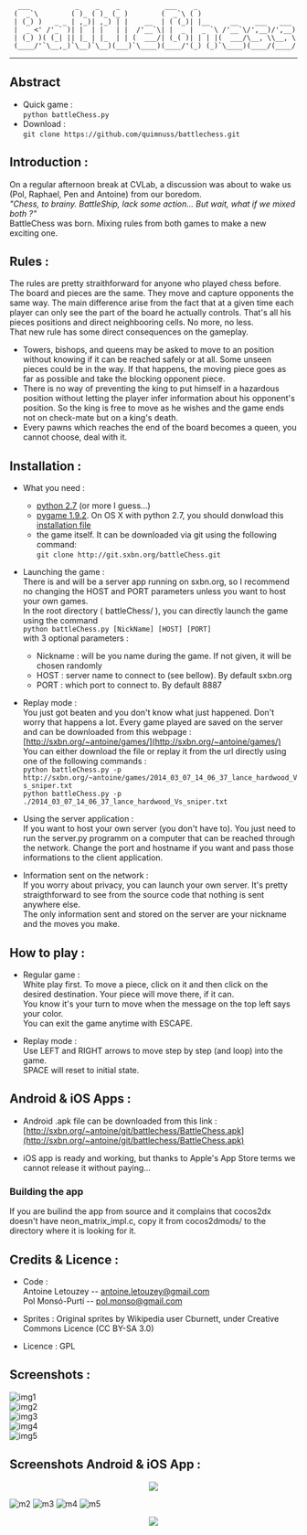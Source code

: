      ___           _    _    _           ___    _                        
     (  _`\        ( )_ ( )_ (_ )        (  _`\ ( )                       
     | (_) )   _ _ | ,_)| ,_) | |    __  | ( (_)| |__     __    ___   ___ 
     |  _ <' /'_` )| |  | |   | |  /'__`\| |  _ |  _ `\ /'__`\/',__)/',__)
     | (_) )( (_| || |_ | |_  | | (  ___/| (_( )| | | |(  ___/\__, \\__, \
     (____/'`\__,_)`\__)`\__)(___)`\____)(____/'(_) (_)`\____)(____/(____/
  

---
  
  
## Abstract 
- Quick game :  
	`python battleChess.py`  
- Download :  
	`git clone https://github.com/quimnuss/battlechess.git`  


## Introduction :  
On a regular afternoon break at CVLab, a discussion was about to wake us (Pol, Raphael, Pen and Antoine) from our boredom.  
_"Chess, to brainy. BattleShip, lack some action... But wait, what if we mixed both ?"_  
BattleChess was born. Mixing rules from both games to make a new exciting one.



## Rules :  
The rules are pretty straithforward for anyone who played chess before. The board and pieces are the same. They move and capture opponents the same way. The main difference arise from the fact that at a given time each player can only see the part of the board he actually controls. That's all his pieces positions and direct neighbooring cells. No more, no less.  
That new rule has some direct consequences on the gameplay.  

- Towers, bishops, and queens may be asked to move to an position without knowing if it can be reached safely or at all. Some unseen pieces could be in the way. If that happens, the moving piece goes as far as possible and take the blocking opponent piece.  
- There is no way of preventing the king to put himself in a hazardous position without letting the player infer information about his opponent's position. So the king is free to move as he wishes and the game ends not on check-mate but on a king's death.  
- Every pawns which reaches the end of the board becomes a queen, you cannot choose, deal with it.  


## Installation : 

- What you need :
	* [python 2.7](https://www.python.org/downloads/) (or more I guess...)
	* [pygame 1.9.2](http://www.pygame.org/download.shtml). On OS X with python 2.7, you should donwload this [installation file](http://www.pygame.org/ftp/pygame-1.9.2pre-py2.7-macosx10.7.mpkg.zip)
	* the game itself. It can be downloaded via git using the following command:  
	```git clone http://git.sxbn.org/battleChess.git```

- Launching the game :  
	There is and will be a server app running on sxbn.org, so I recommend no changing the HOST and PORT parameters unless you want to host your own games.  
	In the root directory ( battleChess/ ), you can directly launch the game using the command  
	```python battleChess.py [NickName] [HOST] [PORT]```  
	with 3 optional parameters :  
	* Nickname : will be you name during the game. If not given, it will be chosen randomly  
	* HOST     : server name to connect to (see bellow). By default sxbn.org  
	* PORT     : which port to connect to. By default 8887  
 

- Replay mode :  
	You just got beaten and you don't know what just happened. Don't worry that happens a lot. Every game played are saved on the server and can be downloaded from this webpage : [http://sxbn.org/~antoine/games/](http://sxbn.org/~antoine/games/)  
	You can either download the file or replay it from the url directly using one of the following commands :  
	`python battleChess.py -p http://sxbn.org/~antoine/games/2014_03_07_14_06_37_lance_hardwood_Vs_sniper.txt`  
	`python battleChess.py -p ./2014_03_07_14_06_37_lance_hardwood_Vs_sniper.txt`

- Using the server application :  
	If you want to host your own server (you don't have to). You just need to run the server.py programm on a computer that can be reached through the network. Change the port and hostname if you want and pass those informations to the client application.

- Information sent on the network :  
	If you worry about privacy, you can launch your own server. It's pretty straigthforward to see from the source code that nothing is sent anywhere else.  
	The only information sent and stored on the server are your nickname and the moves you make.


## How to play :


- Regular game :  
	White play first. To move a piece, click on it and then click on the desired destination. Your piece will move there, if it can.  
	You know it's your turn to move when the message on the top left says your color.  
	You can exit the game anytime with ESCAPE.  

- Replay mode :  
	Use LEFT and RIGHT arrows to move step by step (and loop) into the game.  
	SPACE will reset to initial state.  


## Android & iOS Apps :


- Android .apk file can be downloaded from this link : [http://sxbn.org/~antoine/git/battlechess/BattleChess.apk](http://sxbn.org/~antoine/git/battlechess/BattleChess.apk)

- iOS app is ready and working, but thanks to Apple's App Store terms we cannot release it without paying...


### Building the app

If you are builind the app from source and it complains that cocos2dx doesn't have neon_matrix_impl.c, copy it from cocos2dmods/ to the directory where it is looking for it.


## Credits & Licence :


- Code :  
	Antoine Letouzey -- [antoine.letouzey@gmail.com](antoine.letouzey@gmail.com)    
	Pol Monsó-Purtí  -- [pol.monso@gmail.com](pol.monso@gmail.com)  

- Sprites :
	Original sprites by Wikipedia user Cburnett, under Creative Commons Licence (CC BY-SA 3.0)

- Licence : GPL

## Screenshots :
![img1](http://sxbn.org/~antoine/git/battlechess/1.jpg)  
![img2](http://sxbn.org/~antoine/git/battlechess/2.jpg)  
![img3](http://sxbn.org/~antoine/git/battlechess/3.jpg)  
![img4](http://sxbn.org/~antoine/git/battlechess/4.jpg)  
![img5](http://sxbn.org/~antoine/git/battlechess/5.jpg)  

## Screenshots Android & iOS App :

<p align="center"> 
<img src="https://user-images.githubusercontent.com/4179721/32983272-5a2a240a-cc92-11e7-8152-37b1bc18eeaf.png">
</p>

![m2](https://user-images.githubusercontent.com/4179721/32983274-5a8e9868-cc92-11e7-94f0-cadc6b50e038.png)
![m3](https://user-images.githubusercontent.com/4179721/32983275-5ab8462c-cc92-11e7-8e4d-becde7cfe0da.png)
![m4](https://user-images.githubusercontent.com/4179721/32983276-5ad82ab4-cc92-11e7-98a3-419f788f1670.png)
![m5](https://user-images.githubusercontent.com/4179721/32983277-5afbe6f2-cc92-11e7-880c-8efd8ecb53db.png)

<p align="center"> 
<img src="https://user-images.githubusercontent.com/4179721/32983273-5a4dbf1e-cc92-11e7-8be8-f34fac9ab2f8.png">
</p>

